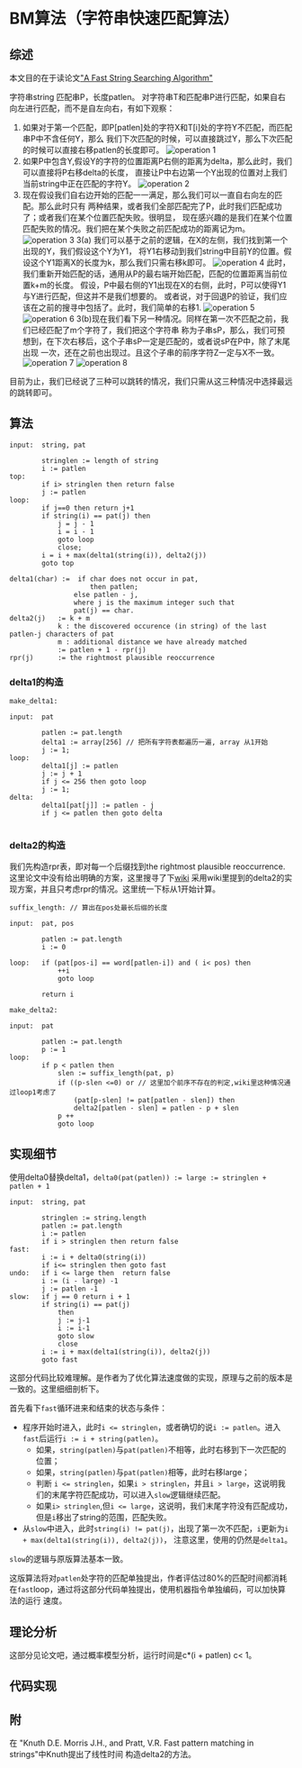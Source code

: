 # BM算法（字符串快速匹配算法）
## 综述
本文目的在于读论文["A Fast String Searching Algorithm"](https://www.cs.utexas.edu/users/moore/publications/fstrpos.pdf)

字符串string
匹配串P，长度patlen。
对字符串T和匹配串P进行匹配，如果自右向左进行匹配，而不是自左向右，有如下观察：
1. 如果对于第一个匹配，即P[patlen]处的字符X和T[i]处的字符Y不匹配，而匹配串P中不含任何Y，那么
我们下次匹配的时候，可以直接跳过Y，那么下次匹配的时候可以直接右移patlen的长度即可。
![operation 1](2019_12_23_21_36.46.bmp)
2. 如果P中包含Y,假设Y的字符的位置距离P右侧的距离为delta，那么此时，我们可以直接将P右移delta的长度，
直接让P中右边第一个Y出现的位置对上我们当前string中正在匹配的字符Y。
![operation 2](2019_12_23_22_07.51.bmp)
3. 现在假设我们自右边开始的匹配一一满足，那么我们可以一直自右向左的匹配。那么此时只有
两种结果，或者我们全部匹配完了P，此时我们匹配成功了；或者我们在某个位置匹配失败。很明显，
现在感兴趣的是我们在某个位置匹配失败的情况。我们把在某个失败之前匹配成功的距离记为m。
![operation 3](2019_12_23_22_23.17.bmp)
3(a) 我们可以基于之前的逻辑，在X的左侧，我们找到第一个出现的Y，我们假设这个Y为Y1，
将Y1右移动到我们string中目前Y的位置。假设这个Y1距离X的长度为k，那么我们只需右移k即可。
![operation 4](2019_12_24_10_17.34.bmp)
此时，我们重新开始匹配的话，通用从P的最右端开始匹配，匹配的位置距离当前位置k+m的长度。
假设，P中最右侧的Y1出现在X的右侧，此时，P可以使得Y1与Y进行匹配，但这并不是我们想要的。
或者说，对于回退P的验证，我们应该在之前的搜寻中包括了。此时，我们简单的右移1.
![operation 5](2019_12_24_10_54.53.bmp)
![operation 6](2019_12_24_10_57.36.bmp)
3(b)现在我们看下另一种情况。同样在第一次不匹配之前，我们已经匹配了m个字符了，我们把这个字符串
称为子串sP，那么，我们可预想到，在下次右移后，这个子串sP一定是匹配的，或者说sP在P中，除了末尾出现
一次，还在之前也出现过。且这个子串的前序字符Z一定与X不一致。
![operation 7](2019_12_24_11_23.38.bmp)
![operation 8](2019_12_24_11_35.25.bmp)

目前为止，我们已经说了三种可以跳转的情况，我们只需从这三种情况中选择最远的跳转即可。

## 算法
```
input:	string, pat

		stringlen := length of string
		i := patlen
top:	
		if i> stringlen then return false
		j := patlen
loop:	
		if j==0 then return j+1
		if string(i) == pat(j) then
			j = j - 1
			i = i - 1
			goto loop
			close;
		i = i + max(delta1(string(i)), delta2(j))
		goto top
```

```
delta1(char) :=  if char does not occur in pat, 
					then patlen;
				else patlen - j,
				where j is the maximum integer such that
				pat(j) == char.
delta2(j)	:= k + m
			k : the discovered occurence (in string) of the last patlen-j characters of pat
			m : additional distance we have already matched
			:= patlen + 1 - rpr(j)
rpr(j)		:= the rightmost plausible reoccurrence 
```

### delta1的构造
```
make_delta1:

input:	pat
		
		patlen := pat.length
		delta1 := array[256] // 把所有字符表都遍历一遍, array 从1开始
		j := 1;
loop:
		delta1[j] := patlen
		j := j + 1
		if j <= 256 then goto loop
		j := 1;
delta:
		delta1[pat[j]] := patlen - j
		if j <= patlen then goto delta
		
```
### delta2的构造
我们先构造rpr表，即对每一个后缀找到the rightmost plausible reoccurrence.
这里论文中没有给出明确的方案，这里搜寻了下[wiki](https://en.wikipedia.org/wiki/Boyer%E2%80%93Moore_string-search_algorithm)
采用wiki里提到的delta2的实现方案，并且只考虑rpr的情况。这里统一下标从1开始计算。
```
suffix_length: // 算出在pos处最长后缀的长度

input:	pat, pos

		patlen := pat.length
		i := 0
		
loop:	if (pat[pos-i] == word[patlen-i]) and ( i< pos) then
			++i
			goto loop
			
		return i

```

```
make_delta2:

input:	pat

		patlen := pat.length
		p := 1		
loop:	
		if p < patlen then
			slen := suffix_length(pat, p)
			if ((p-slen <=0) or // 这里加个前序不存在的判定,wiki里这种情况通过loop1考虑了
				(pat[p-slen] != pat[patlen - slen]) then
				delta2[patlen - slen] = patlen - p + slen
			p ++
			goto loop
```

## 实现细节
使用delta0替换delta1，`delta0(pat(patlen)) := large := stringlen + patlen + 1`
```
input: 	string, pat

		stringlen := string.length
		patlen := pat.length
		i := patlen
		if i > stringlen then return false
fast:	
		i := i + delta0(string(i))
		if i<= stringlen then goto fast
undo:	if i <= large then 	return false
		i := (i - large) -1
		j := patlen -1
slow:	if j == 0 return i + 1
		if string(i) == pat(j)
			then 
			j := j-1
			i := i-1
			goto slow
			close
		i := i + max(delta1(string(i)), delta2(j))
		goto fast			
```
这部分代码比较难理解。是作者为了优化算法速度做的实现，原理与之前的版本是一致的。这里细细剖析下。

首先看下`fast`循环进来和结束的状态与条件：
* 程序开始时进入，此时`i <= stringlen`，或者确切的说`i := patlen`。进入`fast`后运行`i := i + string(patlen)`。
	+ 如果，`string(patlen)`与`pat(patlen)`不相等，此时右移到下一次匹配的位置；
	+ 如果，`string(patlen)`与`pat(patlen)`相等，此时右移large；
	+ 判断 `i <= stringlen`，如果`i > stringlen`，并且`i > large`，这说明我们的末尾字符匹配成功，可以进入`slow`逻辑继续匹配。
	+ 如果`i> stringlen`,但`i <= large`，这说明，我们末尾字符没有匹配成功，但是`i`移出了string的范围，匹配失败。
* 从`slow`中进入，此时`string(i) != pat(j)`，出现了第一次不匹配，`i`更新为`i + max(delta1(string(i)), delta2(j))`，
注意这里，使用的仍然是`delta1`。

`slow`的逻辑与原版算法基本一致。

这版算法将对`patlen`处字符的匹配单独提出，作者评估过80%的匹配时间都消耗在`fast`loop，通过将这部分代码单独提出，使用机器指令单独编码，可以加快算法的运行
速度。

## 理论分析
这部分见论文吧，通过概率模型分析，运行时间是c*(i + patlen) c< 1。

## 代码实现

## 附
在 "Knuth D.E. Morris J.H., and Pratt, V.R. Fast pattern matching in strings"中Knuth提出了线性时间
构造delta2的方法。